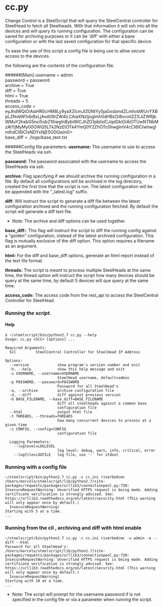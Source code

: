 # cc.py
Change Control is a SteelScript that will query the SteelCentral controller for SteelHead to fetch all Steelheads.
With that information it will ssh into all the devices and will query its running configuration.
The configuration can be saved for archiving purposes or it can be 'diff' with either a base configuration or with
the last saved configuration for that specific device.

To ease the use of this script a config file is being use to allow secure access to the devices.

the following are the contents of the configuration file:

######[Main]
username = admin  
password = password  
archive = True  
diff = True  
html = True  
threads = 5  
access_code = eyJhdWQiOiAiaHR0cHM8Ly9yaXZlcmJlZGNtYy5jaGxsbmdZLmhvbWUvYXBpL2NvbW1vbi8xLjAvdG9rZW4iLCAiaXNzIjogImh0dHBzOi8vcml2ZXJiZWRjbWMuY2hsbG5nci5ob21lIiwgInBybiI6ICJhZG1pbiIsICJqdGkiOiAiOTUwNTNkMzAtYjMyMy00OWQ5LTk2NzEtOTk4YmQ0Y2ZhOTc0IiwgImV4cCI6ICIwIiwgImlhdCI6ICIxNDYxNjE5ODQwIn0=  
base_diff = ./logs/base_text.txt  


######Config file parameters:
**username:** The username to use to access the SteelHeads via ssh.

**password:** The password associated with the username to access the SteelHeads via ssh.

**archive:** Flag specifying if we should archive the running configuration in a file. By default all configurations will
be archived in the log directory, created the first time that the script is run. The latest configuration will be
be appended with the "_latest.log" suffix.

**diff:** Will instruct the script to generate a diff file between the latest configuration archived and the running
configuration fetched. By default the script will generate a diff text file.

* Note: The archive and diff options can be used together.

**base_diff:**: This flag will instruct the script to diff the running config against a "golden" configuration, instead
of the latest archived configuration. This flag is mutually exclusive of the diff option. This option requires a filename
as an argument.

**html:** For the diff and base_diff options, generate an html report instead of the text file format.

**threads:** The script is meant to process multiple SteelHeads at the same time, the thread option will instruct the
script how many  devices should be query at the same time, by default 5 devices will que query at the same time.

**access_code:** The access code from the rest_api to access the SteelCentral Controller for SteelHead.

### *Running the script*.
#### Help
```
$ ~/steelscript/bin/python2.7 cc.py --help
Usage: cc.py <SCC> [options] ...

Required Arguments:
  SCC         SteelCentral Controller for SteelHead IP Address

Options:
  --version             show program's version number and exit
  -h, --help            show this help message and exit
  -u USERNAME, --username=USERNAME
                        SteelHead username, default=admin
  -p PASSWORD, --password=PASSWORD
                        Password for all SteelHead's
  -a, --archive         archive configuration file
  -d, --diff            diff against previous version
  -b BASE_FILENAME, --base_diff=BASE_FILENAME
                        diff all steelheads against a common base
                        configuration file
  --html                output html file
  -t THREADS, --threads=THREADS
                        how many concurrent devices to process at a given time
  -c CONFIG, --config=CONFIG
                        configuration file

  Logging Parameters:
    --loglevel=LOGLEVEL
                        log level: debug, warn, info, critical, error
    --logfile=LOGFILE   log file, use '-' for stdout
```
### Running with a config file
```
~/steelscript/bin/python2.7 cc.py -c cc.ini riverbedcmc
/Users/marcelo/steelscript/lib/python2.7/site-packages/requests/packages/urllib3/connectionpool.py:730: InsecureRequestWarning: Unverified HTTPS request is being made. Adding certificate verification is strongly advised. See: https://urllib3.readthedocs.org/en/latest/security.html (This warning will only appear once by default.)
  InsecureRequestWarning)
Starting with 5 at a time.
...
```

### Running from the cli , archiving and diff with html enable
```
~/steelscript/bin/python2.7 cc.py -c cc.ini riverbedcmc -u admin -a --diff --html
Password for all SteelHead's:
/Users/marcelo/steelscript/lib/python2.7/site-packages/requests/packages/urllib3/connectionpool.py:730: InsecureRequestWarning: Unverified HTTPS request is being made. Adding certificate verification is strongly advised. See: https://urllib3.readthedocs.org/en/latest/security.html (This warning will only appear once by default.)
  InsecureRequestWarning)
Starting with 10 at a time.
...
```
* Note: The script will prompt for the username password if is not specified in the config file or via a parameter when running the script.

